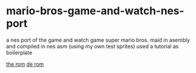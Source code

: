 # mario-bros-game-and-watch-nes-port
a nes port of the game and watch game super mario bros. maid in asembly and compiled in nes asm (using my own test sprites) used a tutorial as boilerplate

[the rom](/exercise.nes)
<a href="exercise.nes" download>de rom</a>

